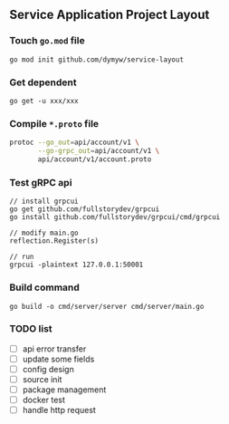 ## Service Application Project Layout

### Touch `go.mod` file

`go mod init github.com/dymyw/service-layout`

### Get dependent

`go get -u xxx/xxx`

### Compile `*.proto` file

```sh
protoc --go_out=api/account/v1 \
       --go-grpc_out=api/account/v1 \
       api/account/v1/account.proto
```

### Test gRPC api

```
// install grpcui
go get github.com/fullstorydev/grpcui
go install github.com/fullstorydev/grpcui/cmd/grpcui

// modify main.go
reflection.Register(s)

// run
grpcui -plaintext 127.0.0.1:50001
```

### Build command

`go build -o cmd/server/server cmd/server/main.go`

### TODO list

- [ ] api error transfer
- [ ] update some fields
- [ ] config design
- [ ] source init
- [ ] package management
- [ ] docker test
- [ ] handle http request
